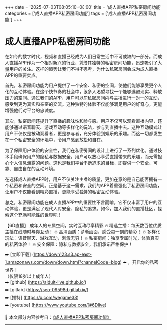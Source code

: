 +++
date = '2025-07-03T08:05:10+08:00'
title = '成人直播APP私密房间功能'
categories = ['成人直播APP私密房间功能']
tags = ['成人直播APP私密房间功能']
+++

# 成人直播APP私密房间功能

在如今的数字时代，视频和直播已经成为人们日常生活中不可或缺的一部分。而成人直播APP作为一个相对新兴的行业，凭借其独特的私密房间功能，迅速吸引了大量用户的关注。这样的趋势让我们不得不思考，为什么私密房间会成为成人直播APP的重要卖点。

首先，私密房间功能为用户提供了一个安全、私密的空间，使他们能够享受更个人化的互动体验。在这个快节奏的社会中，很多人渴望寻找一个能够逃避现实、释放压力的空间。通过我们的APP，用户可以在私密房间内与主播进行一对一的互动，感受到更为真实和亲密的交流。这种独特的体验不仅能够满足用户的好奇心，更能增强他们对平台的忠诚度。

其次，私密房间还提升了直播的趣味性和参与感。用户不仅可以观看直播内容，还能够通过语音聊天、游戏互动等多样化的玩法，参与到直播中去。这种互动模式让用户不仅仅是被动观看者，更是参与者，充分体验到娱乐的乐趣。而这一切都发生在一个私密安全的环境中，令用户感到放松和自在。

为了保障用户体验的安全性，我们在私密房间的设计上进行了一系列优化。通过技术手段确保用户的隐私与数据安全，用户可以放心享受直播带来的乐趣，而无需担心个人信息泄露的问题。这也是我们平台不断追求的目标，即提供一个安全、可靠、自由自在的互动环境。

在选择成人直播APP时，用户不仅关注主播的质量，更加在意的是自己能否拥有一个私密和安全的空间。正是基于这一需求，我们的APP着重强化了私密房间功能，让用户不仅能看到精彩直播，更能享受独特的私密互动体验。

总之，私密房间功能在成人直播APP中的重要性不言而喻。它不仅丰富了用户的互动体验，更是满足了现代人对安全、隐私的追求。如今，加入我们的直播社区，探索这个充满可能性的世界吧！

【6D直播】
成年人的专属空间，实时互动尽享精彩
🔥 精选主播：每天数百位优质主播在线随时与你互动！
🔥 高清画质：清晰画面，感受每一刻的精彩！
🔥 多样化玩法：语音聊天、游戏互动，刺激无穷！
🔥 私密房间：独享专属时光，体验真实的私密体验！
🔥 安全保障：隐私与数据安全，我们承诺严格保护！

➡️ [立即下载] (https://down123.s3.ap-east-1.amazonaws.com/down/down.html?channelCode=blog) ⬅️ ，开启你的私密世界！  
（仅限18岁以上成年人）  
➡️ [github] (https://aldult-live.github.io/)  
➡️ [gitlab] (https://seo-09598d.gitlab.io/)  
➡️ [推特] (https://x.com/wegame33)  
➡️ [youtube] (https://www.youtube.com/@6Dlive)


📘 本文部分内容参考自：[《成人直播APP私密房间功能》](https://github.com/bilibilivv/bilibili)

---
